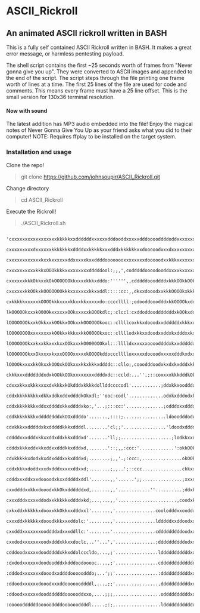# ASCII_Rickroll
## An animated ASCII rickroll written in BASH

This is a fully self contained ASCII Rickroll written in BASH. It makes a great error message, or harmless pentesting payload.

The shell script contains the first ~25 seconds worth of frames from "Never gonna give you up". They were converted to ASCII images and appended to the end of the script. The script steps through the file printing one frame worth of lines at a time.
The first 25 lines of the file are used for code and comments. This means every frame must have a 25 line offset.
This is the small version for 130x36 terminal resolution.


#### Now with sound
The latest addition has MP3 audio embedded into the file! 
Enjoy the magical notes of Never Gonna Give You Up as your friend asks what you did to their computer!
NOTE: Requires ffplay to be installed on the target system. 

### Installation and usage

Clone the repo!
> git clone https://github.com/johnsoupir/ASCII_Rickroll.git

Change directory
> cd ASCII_Rickroll

Execute the Rickroll!
> ./ASCII_Rickroll.sh


               
              'cxxxxxxxxxxxxxxxxxkkkkkxxddddddxxxxxxdddooddxxxxxdddooooddddoddxxxxxxxxxdddooddc               
               cxxxxxxxxxdxxxxxxkkkkkkkxddddxxkkkkkxxxdddxkkkkkkxxdooooodxxxdxxxxxxxxxxddoooddc               
               cxxxxxxxxxxxxkxxkxxxxxxddxxxxxkxxddddoooooooxxxxxxxxdooooodxxkkkxxxxxxxxxddodddc               
               cxxxxxxxxxxkkkxOOOkkkkxxxxxxxxxdddddool:;;,',codddddoooodooddxxxxkxxxxxxxddodddc               
               cxxxxxxkkkOkkxxkOkOOOOOOkkxxxxkkkxdddo:'''''',,cdddddoooddddxkkkOOkkOOkxddoddddc               
               cxxxxxxkkOOkxkOOOOOOOkkkxxxxxxxkkxxddl:::::cc:,,dkxxdooodxxkkkOOOOkxkkkxddoddddc               
               cxkkkkkxxxxxkOOOOkkkxxxxkkxxkkxxxxxdo:ccccllll:;odooddooodddxkkOOOOkxddxxxddxxxc               
               lkOOOOOkxxxkO0OOkxxxxxxOOkxxxxxkOOOkdlc;:clccl:cxddoddoodddddddxkOOkxdddxxxxkxxl               
               lOOOOOOOkxxkOkkxxkOOkkxOOkxxkOOOOOOkooc::cllllcoxkkxdooodxxddddddxkkkxddxxkOOOkl               
               lOOOOOOOOxxxxxxxxkOOkkxkkkxxkkO00OOkxoc::cllllodxkkxxdoodxxddxkxdddxxkxxkOO0000o               
               lOOOOOOOkxxkxxkkxxxkxxOOkxxxkO000OOOkxl:::lllldxxxxxxooooddddxkxxdddddxxk000000o               
               lOOOOOOOkxxOkxxxxkxxxOOOOxxxxxkOOOOkddoccclllloxxxxxdoooodxxxxxdddkxdxxxkO00000d               
               lOOOOkxxxxkkOkxxkOOOxkOOkxxxkkxkkkxddddc::cllo;,cooodddoodxkxdxkxdddxkkxkO00000d               
               ckkkxxxdddddddxdxkOOkkOOkxxxxxxxxddddxdc::ccld;...'',;::coxxxxkkkdddkOkkxxkO000d               
               cdxxxkkxxkkkxxxxdxkkkxkOkdddxkkkkdollddccccodl'...........;ddxkkxoodddxxxxxxOO0o               
               cddxkkkkkkkkxdkkxddkxddxddddkOkxdl;''ooc:codl'.............odxkxdddodxkxxxkkxkkl               
               cddxkkkkkkkxddxxddddxkkxddddxko:,'...;:::cc:'..............;odddoxxdddxkkkOOOkxl               
               cddkkkkkkkkxddddddddxkOOxddddo'.......,::::;................ldooodddodxkkkkOOkxl               
               cdxkkkxxdddddxkxdddddkkkxddddl........'cl;;'................'ldoodxddddxxkkkOOkl               
               cddddxxxdddxkkxxddxddxkkxdddxd'.......'ll;;...................;lodkkxxdddddxkOkl               
               cdddxkkkxddxkkxddxxdddkkxdddxd,.......'::;,,:ccc:'.............':okkOOkddddddxxl               
               cdxkkkkkxdodxkxddxdddxxkxdddxd;........;,,'.;:ccc:,...............okOOkxxkkkkxxl               
               cddxkkkxdoddxxxdxdddxxxxxddxxd;........;,,..';::ccc...............ckkxxdxkxkOOkl               
               cdddxxxddxxxdoooodxkxxdddddxddl'.......,,'......';;...............;xxxdxxxxkOOkl               
               cxxddddxxkkxdooodxkkOkxddddddxd,.......,,'............''..........;ddxkkxdddkxxl               
               cxxxdddxxxxxddodxxkkkkkxddddxkd;...,...,,'......................,coodxkkkxdodxko               
               cxkxddxkkkkkxdooxxkkOkkxxdddxxl'.......,'...............coolodddxxooddxxxxdodxkl               
               cxxxddxkkkkkxdooodkkkxxxddolc:'........,'...............ldddddxxddoodxxxxxxddkOo               
               cxxdddxxxxxxxooddddxdxxxddllc:'........'................cdddddddddoodxxxxxxddxko               
               cxxdodxxxxxxxoodxdddxkkxxdoclc,..''...','...............;ddddddddddodxxxxxxddxko               
               cdddoodxxxxxdoodddddxkkxddolcccldo,...,;'................ldddddddddddxxxxxxdddkl               
               :dxdodxxxxxxdoodoodddxkdddoodooooc....,;'................cddddddddddddddddddddxl               
               :dddodxxxxxxxdooodxxddddooooodddo;...';;'................:dddddddddddxxxxxxxddxl               
               :ddoodxxxxxxdooodxxxddooooooddddl,...,;;'................,dddddddddddxxxxxxxdddc               
               :ddoodxxxxxxdoodddddddoooooddxxo,....;;;,.................oddddddddddxxxxxxxdddc               
               :oooooddddddoooooddddooooooddddl.....;:;,.................ldddddddddddxxxxxxdddc'               
